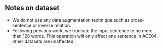## Notes on dataset 
* We do not use any data augmentation technique such as cross-sentence or inverse relation.  
* Following previous work, we truncate the input sentence to no more than 128 words. 
This operation will only affect one sentence in ACE04, other datasets are unaffected.
